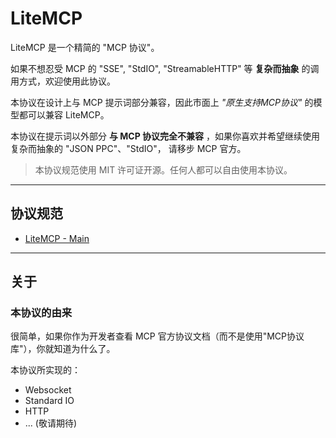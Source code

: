 # LiteMCP

LiteMCP 是一个精简的 "MCP 协议"。

如果不想忍受 MCP 的 "SSE", "StdIO", "StreamableHTTP" 等 **复杂而抽象** 的调用方式，欢迎使用此协议。

本协议在设计上与 MCP 提示词部分兼容，因此市面上 *"原生支持MCP协议"* 的模型都可以兼容 LiteMCP。

本协议在提示词以外部分 **与 MCP 协议完全不兼容** ，如果你喜欢并希望继续使用复杂而抽象的 "JSON PPC"、"StdIO"，
请移步 MCP 官方。

> 本协议规范使用 MIT 许可证开源。任何人都可以自由使用本协议。

---

## 协议规范

- [LiteMCP - Main](protocols/main/INDEX)

---

## 关于

### 本协议的由来

很简单，如果你作为开发者查看 MCP 官方协议文档（而不是使用"MCP协议库"），你就知道为什么了。

本协议所实现的：

- Websocket
- Standard IO
- HTTP
- ... (敬请期待)


